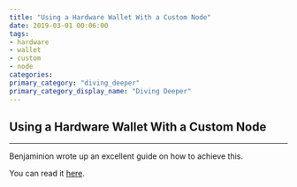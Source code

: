 ```yaml
---
title: "Using a Hardware Wallet With a Custom Node"
date: 2019-03-01 00:06:00
tags:
- hardware
- wallet
- custom
- node
categories:
primary_category: "diving_deeper"
primary_category_display_name: "Diving Deeper"
---
```


## Using a Hardware Wallet With a Custom Node
***

Benjaminion wrote up an excellent guide on how to achieve this.

You can read it [here](https://github.com/benjaminion/eth-parity-qnap/wiki/Connecting-to-MyEtherWallet).
